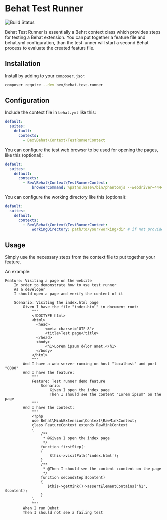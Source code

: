 Behat Test Runner
=========================
![Build Status](https://github.com/elvetemedve/behat-test-runner/actions/workflows/ci.yml/badge.svg)

Behat Test Runner is essentially a Behat context class which provides steps for testing a Behat extension.
You can put together a feature file and behat.yml configuration, than the test runner will start a second
Behat process to evaluate the created feature file.

Installation
------------

Install by adding to your `composer.json`:

```bash
composer require --dev bex/behat-test-runner
```

Configuration
-------------

Include the context file in `behat.yml` like this:

```yml
default:
  suites:
    default:
      contexts:
        - Bex\Behat\Context\TestRunnerContext
```

You can configure the test web browser to be used for opening the pages, like this (optional):
```yml
default:
  suites:
    default:
      contexts:
        - Bex\Behat\Context\TestRunnerContext:
            browserCommand: %paths.base%/bin/phantomjs --webdriver=4444
```

You can configure the working directory like this (optional):
```yml
default:
  suites:
    default:
      contexts:
        - Bex\Behat\Context\TestRunnerContext:
            workingDirectory: path/to/your/working/dir # if not provided then a temporary working dir is autogenerated
```

Usage
-----

Simply use the necessary steps from the context file to put together your feature.

An example:
```feature
Feature: Visiting a page on the website
    In order to demonstrate how to use test runner
    As a developer
    I should open a page and verify the content of it

    Scenario: Visiting the index.html page
        Given I have the file "index.html" in document root:
            """
            <!DOCTYPE html>
            <html>
              <head>
                  <meta charset="UTF-8">
                  <title>Test page</title>
              </head>
              <body>
                  <h1>Lorem ipsum dolor amet.</h1>
              </body>
            </html>
            """
        And I have a web server running on host "localhost" and port "8080"
        And I have the feature:
            """
            Feature: Test runner demo feature
                Scenario:
                    Given I open the index page
                    Then I should see the content "Lorem ipsum" on the page
            """
        And I have the context:
            """
            <?php
            use Behat\MinkExtension\Context\RawMinkContext;
            class FeatureContext extends RawMinkContext
            {
                /**
                 * @Given I open the index page
                 */
                function firstStep()
                {
                    $this->visitPath('index.html');
                }
                /**
                 * @Then I should see the content :content on the page
                 */
                function secondStep($content)
                {
                   $this->getMink()->assertElementContains('h1', $content);
                }
            }
            """
        When I run Behat
        Then I should not see a failing test
```

